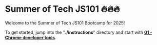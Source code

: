 # Summer of Tech JS101 🔥🔥🔥

Welcome to the Summer of Tech JS101 Bootcamp for 2025!

To get started, jump into the "**./instructions**" directory and start with [**01 - Chrome developer tools**](instructions/01%20-%20Chrome%20developer%20tools.md).
